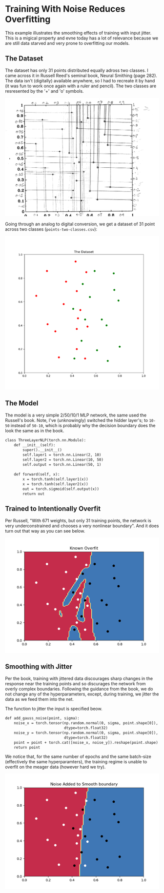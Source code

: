 # Training With Noise Reduces Overfitting

This example illustrates the smoothing effects of training with input jitter. This is a migical property and evne today has a lot of relevance because we are still data starved and very prone to overfitting our models.

## The Dataset

The dataset has only 31 points distributed equally adross two classes. I came across it in Russell Reed's seminal book, Neural Smithing (page 282). The data isn't (digitally) available anywhere, so I had to recreate it by hand (it was fun to work once again with a ruler and pencil). The two classes are resresented by the '+' and 'o' symbols. 

<img src="hand-derived-point.png-1.png" alt="drawing" style="width:600px;"/>

Going through an analog to digital conversion, we get a dataset of 31 point across two classes (`points-two-classes.csv`):

<img src="original-dataset.png" alt="drawing" style="width:600px;"/>

## The Model

The model is a very simple 2/50/10/1 MLP network, the same used the Russell's book. Note, I've (unknowingly) switched the hidder layer's; to `10-50` instead of `50-10`, which is probably why the decision boundary does the look the same as in the book.

```
class ThreeLayerNLP(torch.nn.Module):
    def __init__(self):
        super().__init__()
        self.layer1 = torch.nn.Linear(2, 10)
        self.layer2 = torch.nn.Linear(10, 50)
        self.output = torch.nn.Linear(50, 1)

    def forward(self, x):
        x = torch.tanh(self.layer1(x))
        x = torch.tanh(self.layer2(x))
        out = torch.sigmoid(self.output(x))
        return out
```

## Trained to Intentionally Overfit

Per Russell, "With 671 weights, but only 31 training points, the network is very underconstrained and chooses a very nonlinear boundary". And it does turn out that way as you can see below.

<img src="Known-Overfit.png" alt="drawing" style="width:600px;"/>

## Smoothing with Jitter

Per the book, training with jittered data discourages sharp changes in the response near the training points and so discurages the network from overly complex boundaries. Following the guidance from the book, we do not change any of the hyperparameters, except, during training, we jitter the data as we feed them into the net.

The function to jitter the input is specified beow.

```
def add_gauss_noise(point, sigma):
    noise_x = torch.tensor(np.random.normal(0, sigma, point.shape[0]),
                           dtype=torch.float32)
    noise_y = torch.tensor(np.random.normal(0, sigma, point.shape[0]),
                           dtype=torch.float32)
    point = point + torch.cat([noise_x, noise_y]).reshape(point.shape)
    return point
```

We notice that, for the same number of epochs and the same batch-size (effectively the same hyperparamters), the training regime is unable to overfit on the meager data (however hard we try).

<img src="Noise-Added-to-Smooth-boundary.png" alt="drawing" style="width:600px;"/>
